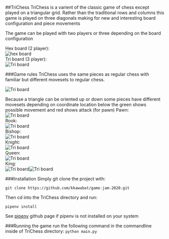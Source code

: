 ##TriChess 
TriChess is a varient of the classic game of chess except played on a triangular grid. 
Rather than the traditional rows and columns this game is played on three diagonals making for new and interesting board configuration and piece movements

The game can be played with two players or three depending on the board configuration

Hex board (2 player):  
![hex board](assets/hex_board.PNG)  
Tri board (3 player):     
![Tri board](assets/tri_board.PNG)  

###Game rules
TriChess uses the same pieces as regular chess with familiar but different movesets to regular chess.

![Tri board](assets/pieces.PNG)

Because a triangle can be oriented up or down some pieces have different movesets depending on coordinate location
below the green shows possible movement and red shows attack (for pawn)
Pawn:  
![Tri board](assets/pawn.PNG)  
Rook:  
![Tri board](assets/rook.PNG)  
Bishop:  
![Tri board](assets/bishop.PNG)  
Knight:  
![Tri board](assets/knight.PNG)  
Queen:  
![Tri board](assets/queen.PNG)   
King:  
![Tri board](assets/king2.PNG)![Tri board](assets/king.PNG)  
 
###Installation
Simply git clone the project with:
```
git clone https://github.com/kkawabat/game-jam-2020.git
```
Then cd into the TriChess directory and run:
```
pipenv install
```
See [pipenv](https://github.com/pypa/pipenv) github page if pipenv is not installed on your system

###Running the game
run the following command in the commandline inside of TriChess directory:
```python main.py```